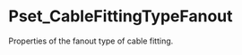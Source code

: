 # Pset_CableFittingTypeFanout

Properties of the fanout type of cable fitting.
<!-- end of short definition -->

